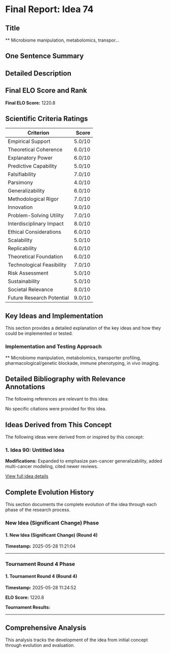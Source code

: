 # Final Report: Idea 74

## Title

** Microbiome manipulation, metabolomics, transpor...

## One Sentence Summary



## Detailed Description




## Final ELO Score and Rank

**Final ELO Score:** 1220.8

## Scientific Criteria Ratings

| Criterion | Score |
|---|---:|
| Empirical Support | 5.0/10 |
| Theoretical Coherence | 6.0/10 |
| Explanatory Power | 6.0/10 |
| Predictive Capability | 5.0/10 |
| Falsifiability | 7.0/10 |
| Parsimony | 4.0/10 |
| Generalizability | 6.0/10 |
| Methodological Rigor | 7.0/10 |
| Innovation | 9.0/10 |
| Problem-Solving Utility | 7.0/10 |
| Interdisciplinary Impact | 8.0/10 |
| Ethical Considerations | 6.0/10 |
| Scalability | 5.0/10 |
| Replicability | 6.0/10 |
| Theoretical Foundation | 6.0/10 |
| Technological Feasibility | 7.0/10 |
| Risk Assessment | 5.0/10 |
| Sustainability | 5.0/10 |
| Societal Relevance | 8.0/10 |
| Future Research Potential | 9.0/10 |

## Key Ideas and Implementation

This section provides a detailed explanation of the key ideas and how they could be implemented or tested.

### Implementation and Testing Approach

** Microbiome manipulation, metabolomics, transporter profiling, pharmacological/genetic blockade, immune phenotyping, in vivo imaging.


## Detailed Bibliography with Relevance Annotations

The following references are relevant to this idea:

No specific citations were provided for this idea.


## Ideas Derived from This Concept

The following ideas were derived from or inspired by this concept:

### 1. Idea 90: Untitled Idea

**Modifications:** Expanded to emphasize pan-cancer generalizability, added multi-cancer modeling, cited newer reviews.

[View full idea details](idea_90_final.md)

## Complete Evolution History

This section documents the complete evolution of the idea through each phase of the research process.

### New Idea (Significant Change) Phase

#### 1. New Idea (Significant Change) (Round 4)
**Timestamp:** 2025-05-28 11:21:04



---

### Tournament Round 4 Phase

#### 1. Tournament Round 4 (Round 4)
**Timestamp:** 2025-05-28 11:24:52

**ELO Score:** 1220.8

**Tournament Results:**



---

## Comprehensive Analysis

This analysis tracks the development of the idea from initial concept through evolution and evaluation.

